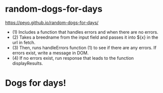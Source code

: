 # random-dogs-for-days

https://peyo.github.io/random-dogs-for-days/

- (1) Includes a function that handles errors and when there are no errors.
- (2) Takes a breedname from the input field and passes it into ${x} in the url in fetch.
- (3) Then, runs handleErrors function (1) to see if there are any errors. If errors exist, write a message in DOM.
- (4) If no errors exist, run response that leads to the function displayResults.

# Dogs for days!
